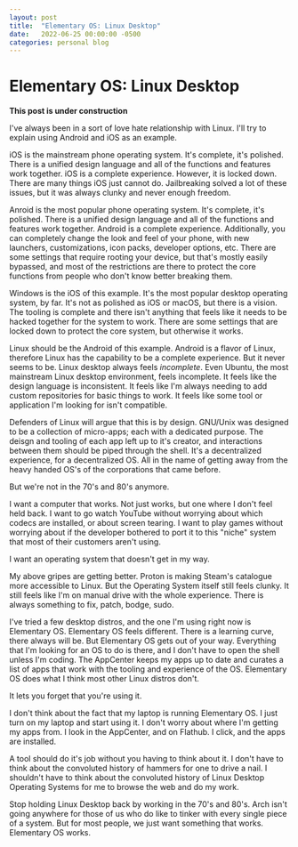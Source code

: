 ```yaml
---
layout: post
title:  "Elementary OS: Linux Desktop"
date:   2022-06-25 00:00:00 -0500
categories: personal blog
---
```

# Elementary OS: Linux Desktop

**This post is under construction**

I've always been in a sort of love hate relationship with Linux. I'll try to explain using Android and iOS as an example.

iOS is the mainstream phone operating system. It's complete, it's polished. There is a unified design language and all of the functions and features work together. iOS is a complete experience. However, it is locked down. There are many things iOS just cannot do. Jailbreaking solved a lot of these issues, but it was always clunky and never enough freedom.

Anroid is the most popular phone operating system. It's complete, it's polished. There is a unified design language and all of the functions and features work together. Android is a complete experience. Additionally, you can completely change the look and feel of your phone, with new launchers, customizations, icon packs, developer options, etc. There are some settings that require rooting your device, but that's mostly easily bypassed, and most of the restrictions are there to protect the core functions from people who don't know better breaking them.

Windows is the iOS of this example. It's the most popular desktop operating system, by far. It's not as polished as iOS or macOS, but there is a vision. The tooling is complete and there isn't anything that feels like it needs to be hacked together for the system to work. There are some settings that are locked down to protect the core system, but otherwise it works.

Linux should be the Android of this example. Android is a flavor of Linux, therefore Linux has the capability to be a complete experience. But it never seems to be. Linux desktop always feels *incomplete*. Even Ubuntu, the most mainstream Linux desktop environment, feels incomplete. It feels like the design language is inconsistent. It feels like I'm always needing to add custom repositories for basic things to work. It feels like some tool or application I'm looking for isn't compatible.

Defenders of Linux will argue that this is by design. GNU/Unix was designed to be a collection of micro-apps; each with a dedicated purpose. The deisgn and tooling of each app left up to it's creator, and interactions between them should be piped through the shell. It's a decentralized experience, for a decentralized OS. All in the name of getting away from the heavy handed OS's of the corporations that came before.

But we're not in the 70's and 80's anymore.

I want a computer that works. Not just works, but one where I don't feel held back. I want to go watch YouTube without worrying about which codecs are installed, or about screen tearing. I want to play games without worrying about if the developer bothered to port it to this "niche" system that most of their customers aren't using.

I want an operating system that doesn't get in my way.

My above gripes are getting better. Proton is making Steam's catalogue more accessible to Linux. But the Operating System itself still feels clunky. It still feels like I'm on manual drive with the whole experience. There is always something to fix, patch, bodge, sudo.

I've tried a few desktop distros, and the one I'm using right now is Elementary OS. Elementary OS feels different. There is a learning curve, there always will be. But Elementary OS gets out of your way. Everything that I'm looking for an OS to do is there, and I don't have to open the shell unless I'm coding. The AppCenter keeps my apps up to date and curates a list of apps that work with the tooling and experience of the OS. Elementary OS does what I think most other Linux distros don't. 

It lets you forget that you're using it.

I don't think about the fact that my laptop is running Elementary OS. I just turn on my laptop and start using it. I don't worry about where I'm getting my apps from. I look in the AppCenter, and on Flathub. I click, and the apps are installed.

A tool should do it's job without you having to think about it. I don't have to think about the convoluted history of hammers for one to drive a nail. I shouldn't have to think about the convoluted history of Linux Desktop Operating Systems for me to browse the web and do my work.

Stop holding Linux Desktop back by working in the 70's and 80's. Arch isn't going anywhere for those of us who do like to tinker with every single piece of a system. But for most people, we just want something that works. Elementary OS works.
